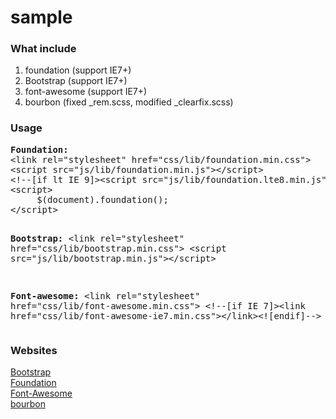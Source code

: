 sample
======
<h3>What include</h3>

1. foundation (support IE7+)
2. Bootstrap  (support IE7+)
3. font-awesome (support IE7+)
4. bourbon (fixed _rem.scss, modified _clearfix.scss)


<h3>Usage</h3>
<pre>
<b>Foundation:</b>
&lt;link rel="stylesheet" href="css/lib/foundation.min.css"&gt;
&lt;script src="js/lib/foundation.min.js"&gt;&lt;/script&gt;
&lt;!--[if lt IE 9]&gt;&lt;script src="js/lib/foundation.lte8.min.js"&gt;&lt;/script&gt;&lt;![endif]--&gt;
&lt;script&gt;
	 $(document).foundation();
&lt;/script&gt;

<b>Bootstrap:</b>
&lt;link rel="stylesheet" href="css/lib/bootstrap.min.css"&gt;
&lt;script src="js/lib/bootstrap.min.js"&gt;&lt;/script&gt;

<b>Font-awesome:</b>
&lt;link rel="stylesheet" href="css/lib/font-awesome.min.css"&gt;
&lt;!--[if IE 7]&gt;&lt;link href="css/lib/font-awesome-ie7.min.css"&gt;&lt;/link&gt;&lt;![endif]--&gt;
</pre>

<h3>Websites</h3>
<a href="http://getbootstrap.com/">Bootstrap</a> <br>
<a href="http://foundation.zurb.com/docs/">Foundation</a> <br>
<a href="http://fortawesome.github.io/Font-Awesome/icons/">Font-Awesome</a> <br>
<a href="http://bourbon.io/docs/">bourbon</a> <br>

